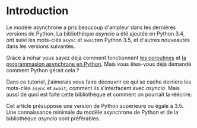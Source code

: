 # Introduction

Le modèle asynchrone a pris beaucoup d'ampleur dans les dernières versions de Python.
La bibliothèque *asyncio* a été ajoutée en Python 3.4, ont suivi les mots-clés `async` et `await`en Python 3.5, et d'autres nouveautés dans les versions suivantes.

Grâce à nohar vous savez déjà comment fonctionnent [les coroutines](https://zestedesavoir.com/articles/152/la-puissance-cachee-des-coroutines/) et [la programmasion asynchrone en Python](https://zestedesavoir.com/articles/1568/decouvrons-la-programmation-asynchrone-en-python/).
Mais vous êtes-vous déjà demandé comment Python gérait cela ?

Dans ce tutoriel, j'aimerais vous faire découvrir ce qui se cache derrière les mots-clés `async` et `await`, comment ils s'interfacent avec *asyncio*.
Mais aussi de quoi est faite cette bibliothèque et comment on pourrait la réécrire.

Cet article présuppose une version de Python supérieure ou égale à 3.5.
Une connaissance minimale du modèle asynchrone de Python et de la bibliothèque *asyncio* sont préférables.
